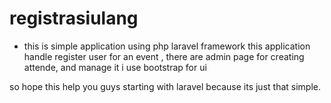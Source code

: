 # registrasiulang
- this is simple application using php laravel framework 
this application handle register user for an event , there are admin page for creating attende, and manage it
i use bootstrap for ui 

so hope this help you guys starting with laravel because its just that simple.
